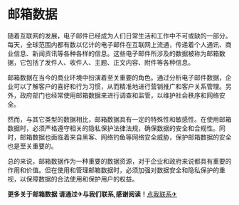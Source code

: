 # 邮箱数据

随着互联网的发展，电子邮件已经成为人们日常生活和工作中不可或缺的一部分。每天，全球范围内都有数以亿计的电子邮件在互联网上流通，传递着个人通讯、商业信息、新闻资讯等各种各样的信息。这些电子邮件所涉及的数据被称为邮箱数据，它包括了发件人、收件人、主题、正文内容、附件等各种信息。

邮箱数据在当今的商业环境中扮演着至关重要的角色。通过分析电子邮件数据，企业可以了解客户的喜好和行为习惯，从而精准地进行营销推广和客户关系管理。另外，政府部门也经常使用邮箱数据来进行调查和监管，以维护社会秩序和网络安全。

然而，与其它类型的数据相比，邮箱数据具有一定的特殊性和敏感性。在使用邮箱数据时，必须严格遵守相关的隐私保护法律法规，确保数据的安全和合规性。同时，邮箱数据也面临着来自黑客、网络钓鱼等网络安全威胁，保护邮箱数据的安全也是至关重要的。

总的来说，邮箱数据作为一种重要的数据资源，对于企业和政府来说都具有重要的作用和价值。但在使用和管理邮箱数据时，必须加强对数据安全和隐私保护的重视，以保障数据的合法使用和保护用户的权益。

**更多关于邮箱数据 请通过✈与我们联系,感谢阅读！**[点我联系✈](https://chat.k02.cc)